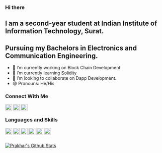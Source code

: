 ### Hi there 

## I am a second-year student at Indian Institute of Information Technology, Surat.
## Pursuing my Bachelors in Electronics and Communication Engineering.

- 🔭 I’m currently working on Block Chain Development
- 🌱 I’m currently learning [Solidity](https://docs.soliditylang.org/en/v0.8.10/)
- 👯 I’m looking to collaborate on Dapp Development.
- 😄 Pronouns: He/His


### Connect With Me

 [<img align="left" alt="Prakhar Ojha | LinkedIn" width="22px" src="https://cdn.jsdelivr.net/npm/simple-icons@v3/icons/linkedin.svg" />](https://www.linkedin.com/in/prakhar-ojha-a94271181/)
 [<img align="left" alt="Prakhar Ojha | Stackoverflow" width="22px" src="https://cdn.jsdelivr.net/npm/simple-icons@3.13.0/icons/stackoverflow.svg" />](https://stackoverflow.com/users/8704817/prakhar)
 [<img align="left" alt="Prakhar Ojha | Instagram" width="22px" src="https://cdn.jsdelivr.net/npm/simple-icons@3.13.0/icons/instagram.svg" />](www.instagram.com)
 
 <br />
 
 ### Languages and Skills
 
 <img align="left" alt=" HTML" width="22px" src="https://cdn.jsdelivr.net/npm/simple-icons@3.13.0/icons/html5.svg" color="white"/>
 <img align="left" alt="CSS3" width="22px" src="https://cdn.jsdelivr.net/npm/simple-icons@3.13.0/icons/css3.svg" />
 <img align="left" alt="JAVASCRIPT" width="22px" src="https://cdn.jsdelivr.net/npm/simple-icons@3.13.0/icons/javascript.svg" />
 <img align="left" alt="MONGODB" width="22px" src="https://cdn.jsdelivr.net/npm/simple-icons@3.13.0/icons/mongodb.svg" />
 <img align="left" alt="ReactJs" width="22px" src="https://cdn.jsdelivr.net/npm/simple-icons@3.13.0/icons/react.svg" />
 <img align="left" alt="Nodejs" width="22px" src="https://cdn.jsdelivr.net/npm/simple-icons@3.13.0/icons/node-dot-js.svg" />
 

 
 <br />
 <br />
 
 [![Prakhar's Github Stats](https://github-readme-stats.vercel.app/api?username=prakhar728&show_icons=true&theme=tokyonight)](https://github.com/prakhar728/github-readme-stats)
 
 

